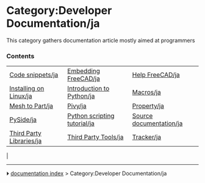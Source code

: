 # Category:Developer Documentation/ja
This category gathers documentation article mostly aimed at programmers

### Contents

|     |     |     |
| --- | --- | --- |
| [Code snippets/ja](Code_snippets/ja.md) | [Embedding FreeCAD/ja](Embedding_FreeCAD/ja.md) | [Help FreeCAD/ja](Help_FreeCAD/ja.md) |
| [Installing on Linux/ja](Installing_on_Linux/ja.md) | [Introduction to Python/ja](Introduction_to_Python/ja.md) | [Macros/ja](Macros/ja.md) |
| [Mesh to Part/ja](Mesh_to_Part/ja.md) | [Pivy/ja](Pivy/ja.md) | [Property/ja](Property/ja.md) |
| [PySide/ja](PySide/ja.md) | [Python scripting tutorial/ja](Python_scripting_tutorial/ja.md) | [Source documentation/ja](Source_documentation/ja.md) |
| [Third Party Libraries/ja](Third_Party_Libraries/ja.md) | [Third Party Tools/ja](Third_Party_Tools/ja.md) | [Tracker/ja](Tracker/ja.md) |
|



---
⏵ [documentation index](../README.md) > Category:Developer Documentation/ja
